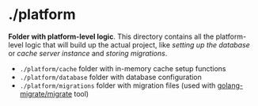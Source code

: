 # ./platform

**Folder with platform-level logic**. This directory contains all the platform-level logic that will build up the actual project, like _setting up the database_ or _cache server instance_ and _storing migrations_.

- `./platform/cache` folder with in-memory cache setup functions
- `./platform/database` folder with database configuration
- `./platform/migrations` folder with migration files (used with [golang-migrate/migrate](https://github.com/golang-migrate/migrate) tool)